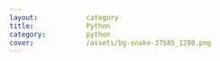 ```yaml
---
layout:            category
title:             Python
category:          python
cover:             /assets/bg-snake-37585_1280.png
---
```


